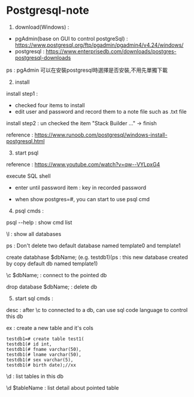 # Postgresql-note

1. download(Windows) :
 - pgAdmin(base on GUI to control postgreSql) : https://www.postgresql.org/ftp/pgadmin/pgadmin4/v4.24/windows/
 - postgresql : https://www.enterprisedb.com/downloads/postgres-postgresql-downloads
 
ps : pgAdmin 可以在安裝postgresql時選擇是否安裝,不用先單獨下載 

2. install 

install step1 : 
 - checked four items to install
 - edit user and password and record them to a note file such as .txt file
 
install step2 : un checked the item "Stack Builder ..." -> finish

reference : https://www.runoob.com/postgresql/windows-install-postgresql.html

3. start psql 

reference : https://www.youtube.com/watch?v=qw--VYLpxG4

execute SQL shell

- enter until password item : key in recorded password 

- when show postgres=#, you can start to use psql cmd

4. psql cmds :

psql --help : show cmd list

\l : show all databases

ps : Don't delete two default database named template0 and template1

create databhase $dbName; (e.g. testdb1)(ps : this new database created by copy default db named template1)

\c $dbName; : connect to the pointed db

drop database $dbName; : delete db

5. start sql cmds :

desc : after \c to connected to a db, can use sql code language to control this db

ex : create a new table and it's cols

    testdb1=# create table test1(
    testdb1(# id int,
    testdb1(# fname varchar(50),
    testdb1(# lname varchar(50),
    testdb1(# sex varchar(5),
    testdb1(# birth date);//xx

\d : list tables in this db

\d $tableName : list detail about pointed table


